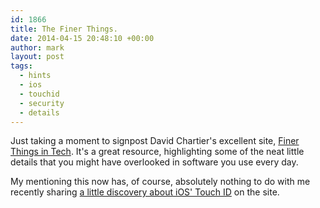 ```yaml
---
id: 1866
title: The Finer Things.
date: 2014-04-15 20:48:10 +00:00
author: mark
layout: post
tags:
  - hints
  - ios
  - touchid
  - security
  - details
---
```

Just taking a moment to signpost David Chartier's excellent site, [Finer Things in Tech](http://finerthings.in). It's a great resource, highlighting some of the neat little details that you might have overlooked in software you use every day.

My mentioning this now has, of course, absolutely nothing to do with me recently sharing [a little discovery about iOS' Touch ID](https://finertech.com/2014/04/07/iostouch-id-settings-can-identify-which-fingers-you-enabled/) on the site.
